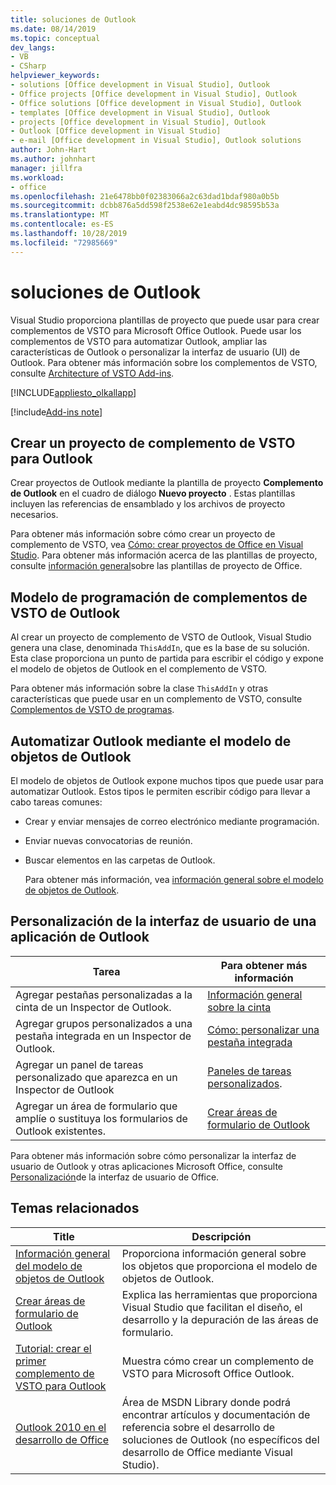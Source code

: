 ```yaml
---
title: soluciones de Outlook
ms.date: 08/14/2019
ms.topic: conceptual
dev_langs:
- VB
- CSharp
helpviewer_keywords:
- solutions [Office development in Visual Studio], Outlook
- Office projects [Office development in Visual Studio], Outlook
- Office solutions [Office development in Visual Studio], Outlook
- templates [Office development in Visual Studio], Outlook
- projects [Office development in Visual Studio], Outlook
- Outlook [Office development in Visual Studio]
- e-mail [Office development in Visual Studio], Outlook solutions
author: John-Hart
ms.author: johnhart
manager: jillfra
ms.workload:
- office
ms.openlocfilehash: 21e6478bb0f02383066a2c63dad1bdaf980a0b5b
ms.sourcegitcommit: dcbb876a5dd598f2538e62e1eabd4dc98595b53a
ms.translationtype: MT
ms.contentlocale: es-ES
ms.lasthandoff: 10/28/2019
ms.locfileid: "72985669"
---
```

# <a name="outlook-solutions"></a>soluciones de Outlook
  Visual Studio proporciona plantillas de proyecto que puede usar para crear complementos de VSTO para Microsoft Office Outlook. Puede usar los complementos de VSTO para automatizar Outlook, ampliar las características de Outlook o personalizar la interfaz de usuario (UI) de Outlook. Para obtener más información sobre los complementos de VSTO, consulte [Architecture of VSTO Add-ins](../vsto/architecture-of-vsto-add-ins.md).

 [!INCLUDE[appliesto_olkallapp](../vsto/includes/appliesto-olkallapp-md.md)]

[!include[Add-ins note](includes/addinsnote.md)]

## <a name="create-an-outlook-vsto-add-in-project"></a>Crear un proyecto de complemento de VSTO para Outlook
 Crear proyectos de Outlook mediante la plantilla de proyecto **Complemento de Outlook** en el cuadro de diálogo **Nuevo proyecto** . Estas plantillas incluyen las referencias de ensamblado y los archivos de proyecto necesarios.

 Para obtener más información sobre cómo crear un proyecto de complemento de VSTO, vea [Cómo: crear proyectos de Office en Visual Studio](../vsto/how-to-create-office-projects-in-visual-studio.md). Para obtener más información acerca de las plantillas de proyecto, consulte [información general](../vsto/office-project-templates-overview.md)sobre las plantillas de proyecto de Office.

## <a name="outlook-vsto-add-in-programming-model"></a>Modelo de programación de complementos de VSTO de Outlook
 Al crear un proyecto de complemento de VSTO de Outlook, Visual Studio genera una clase, denominada `ThisAddIn`, que es la base de su solución. Esta clase proporciona un punto de partida para escribir el código y expone el modelo de objetos de Outlook en el complemento de VSTO.

 Para obtener más información sobre la clase `ThisAddIn` y otras características que puede usar en un complemento de VSTO, consulte [Complementos de VSTO de programas](../vsto/programming-vsto-add-ins.md).

## <a name="automate-outlook-by-using-the-outlook-object-model"></a>Automatizar Outlook mediante el modelo de objetos de Outlook
 El modelo de objetos de Outlook expone muchos tipos que puede usar para automatizar Outlook. Estos tipos le permiten escribir código para llevar a cabo tareas comunes:

- Crear y enviar mensajes de correo electrónico mediante programación.

- Enviar nuevas convocatorias de reunión.

- Buscar elementos en las carpetas de Outlook.

  Para obtener más información, vea [información general sobre el modelo de objetos de Outlook](../vsto/outlook-object-model-overview.md).

## <a name="customize-the-user-interface-of-an-outlook-application"></a>Personalización de la interfaz de usuario de una aplicación de Outlook

|Tarea|Para obtener más información|
|----------|--------------------------|
|Agregar pestañas personalizadas a la cinta de un Inspector de Outlook.|[Información general sobre la cinta](../vsto/ribbon-overview.md)|
|Agregar grupos personalizados a una pestaña integrada en un Inspector de Outlook.|[Cómo: personalizar una pestaña integrada](../vsto/how-to-customize-a-built-in-tab.md)|
|Agregar un panel de tareas personalizado que aparezca en un Inspector de Outlook|[Paneles de tareas personalizados](../vsto/custom-task-panes.md).|
|Agregar un área de formulario que amplíe o sustituya los formularios de Outlook existentes.|[Crear áreas de formulario de Outlook](../vsto/creating-outlook-form-regions.md)|

 Para obtener más información sobre cómo personalizar la interfaz de usuario de Outlook y otras aplicaciones Microsoft Office, consulte [Personalización](../vsto/office-ui-customization.md)de la interfaz de usuario de Office.

## <a name="related-topics"></a>Temas relacionados

|Title|Descripción|
|-----------|-----------------|
|[Información general del modelo de objetos de Outlook](../vsto/outlook-object-model-overview.md)|Proporciona información general sobre los objetos que proporciona el modelo de objetos de Outlook.|
|[Crear áreas de formulario de Outlook](../vsto/creating-outlook-form-regions.md)|Explica las herramientas que proporciona Visual Studio que facilitan el diseño, el desarrollo y la depuración de las áreas de formulario.|
|[Tutorial: crear el primer complemento de VSTO para Outlook](../vsto/walkthrough-creating-your-first-vsto-add-in-for-outlook.md)|Muestra cómo crear un complemento de VSTO para Microsoft Office Outlook.|
|[Outlook 2010 en el desarrollo de Office](/previous-versions/office/developer/office-2010/ff458122(v=office.14))|Área de MSDN Library donde podrá encontrar artículos y documentación de referencia sobre el desarrollo de soluciones de Outlook (no específicos del desarrollo de Office mediante Visual Studio).|
